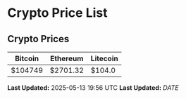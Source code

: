 # Crypto Price List

## Crypto Prices
| Bitcoin | Ethereum | Litecoin |
| ------- | -------- | -------- |
| $104749 | $2701.32 | $104.0 |
**Last Updated:** 2025-05-13 19:56 UTC
**Last Updated:** $DATE$

